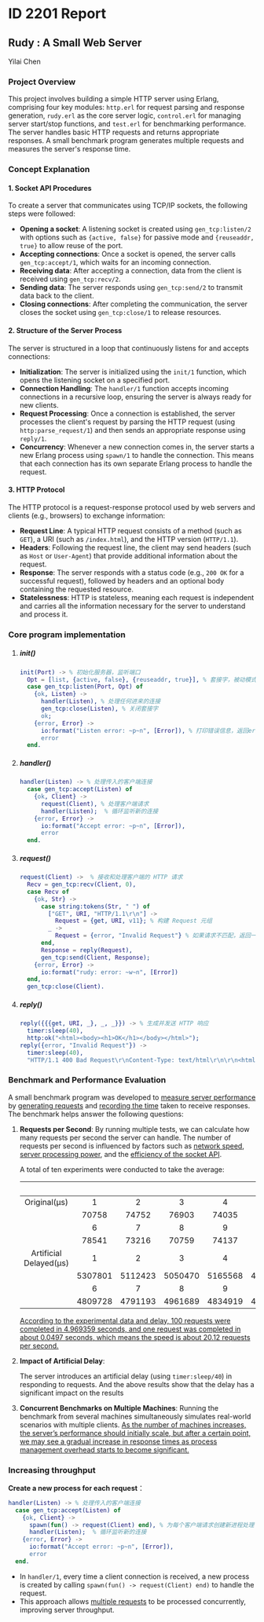# ID 2201 Report

## Rudy : A Small Web Server

Yilai Chen

### Project Overview

This project involves building a simple HTTP server using Erlang, comprising four key modules: `http.erl` for request parsing and response generation, `rudy.erl` as the core server logic, `control.erl` for managing server start/stop functions, and `test.erl` for benchmarking performance. The server handles basic HTTP requests and returns appropriate responses. A small benchmark program generates multiple requests and measures the server's response time.

### Concept Explanation

#### 1. **Socket API Procedures**

To create a server that communicates using TCP/IP sockets, the following steps were followed:

- **Opening a socket**: A listening socket is created using `gen_tcp:listen/2` with options such as `{active, false}` for passive mode and `{reuseaddr, true}` to allow reuse of the port.
- **Accepting connections**: Once a socket is opened, the server calls `gen_tcp:accept/1`, which waits for an incoming connection.
- **Receiving data**: After accepting a connection, data from the client is received using `gen_tcp:recv/2`.
- **Sending data**: The server responds using `gen_tcp:send/2` to transmit data back to the client.
- **Closing connections**: After completing the communication, the server closes the socket using `gen_tcp:close/1` to release resources.

#### 2. **Structure of the Server Process**

The server is structured in a loop that continuously listens for and accepts connections:

- **Initialization**: The server is initialized using the `init/1` function, which opens the listening socket on a specified port.
- **Connection Handling**: The `handler/1` function accepts incoming connections in a recursive loop, ensuring the server is always ready for new clients.
- **Request Processing**: Once a connection is established, the server processes the client's request by parsing the HTTP request (using `http:parse_request/1`) and then sends an appropriate response using `reply/1`.
- **Concurrency**: Whenever a new connection comes in, the server starts a new Erlang process using `spawn/1` to handle the connection. This means that each connection has its own separate Erlang process to handle the request.

#### 3. **HTTP Protocol**

The HTTP protocol is a request-response protocol used by web servers and clients (e.g., browsers) to exchange information:

- **Request Line**: A typical HTTP request consists of a method (such as `GET`), a URI (such as `/index.html`), and the HTTP version (`HTTP/1.1`).
- **Headers**: Following the request line, the client may send headers (such as `Host` or `User-Agent`) that provide additional information about the request.
- **Response**: The server responds with a status code (e.g., `200 OK` for a successful request), followed by headers and an optional body containing the requested resource.
- **Statelessness**: HTTP is stateless, meaning each request is independent and carries all the information necessary for the server to understand and process it.

### Core program implementation

1. ##### init()

   ```erlang
   init(Port) -> % 初始化服务器，监听端口
     Opt = [list, {active, false}, {reuseaddr, true}], % 套接字，被动模式，重用地址
     case gen_tcp:listen(Port, Opt) of
       {ok, Listen} ->
         handler(Listen), % 处理任何进来的连接
         gen_tcp:close(Listen), % 关闭套接字
         ok;
       {error, Error} ->
         io:format("Listen error: ~p~n", [Error]), % 打印错误信息，返回error
         error
     end.
   ```

2. ##### handler()

   ```erlang
   handler(Listen) -> % 处理传入的客户端连接
     case gen_tcp:accept(Listen) of
       {ok, Client} ->
         request(Client), % 处理客户端请求
         handler(Listen);  % 循环监听新的连接
       {error, Error} ->
         io:format("Accept error: ~p~n", [Error]),
         error
     end.
   ```

3. ##### request()

   ```erlang
   request(Client) ->  % 接收和处理客户端的 HTTP 请求
     Recv = gen_tcp:recv(Client, 0),
     case Recv of
       {ok, Str} ->
         case string:tokens(Str, " ") of
           ["GET", URI, "HTTP/1.1\r\n"] ->
             Request = {get, URI, v11}; % 构建 Request 元组
           _ ->
             Request = {error, "Invalid Request"} % 如果请求不匹配，返回一个错误
         end,
         Response = reply(Request),
         gen_tcp:send(Client, Response);
       {error, Error} ->
         io:format("rudy: error: ~w~n", [Error])
     end,
     gen_tcp:close(Client).
   ```

4. ##### reply()

   ```erlang
   reply({{{get, URI, _}, _, _}}) -> % 生成并发送 HTTP 响应
     timer:sleep(40),
     http:ok("<html><body><h1>OK</h1></body></html>");
   reply({error, "Invalid Request"}) ->
     timer:sleep(40),
     "HTTP/1.1 400 Bad Request\r\nContent-Type: text/html\r\n\r\n<html><body><h1>400 Bad Request</h1></body></html>".
   ```

### Benchmark and Performance Evaluation

A small benchmark program was developed to <u>measure server performance</u> by <u>generating requests</u> and <u>recording the time</u> taken to receive responses. The benchmark helps answer the following questions:

1. **Requests per Second**: By running multiple tests, we can calculate how many requests per second the server can handle. The number of requests per second is influenced by factors such as <u>network speed</u>, <u>server processing power</u>, and the <u>efficiency of the socket API</u>.

   A total of ten experiments were conducted to take the average:

   |                        |         |         |         |         |         |  Avg.(μs)   |
   | :--------------------: | :-----: | :-----: | :-----: | :-----: | :-----: | :---------: |
   |      Original(μs)      |    1    |    2    |    3    |    4    |    5    |             |
   |                        |  70758  |  74752  |  76903  |  74035  |  95437  |             |
   |                        |    6    |    7    |    8    |    9    |   10    |             |
   |                        |  78541  |  73216  |  70759  |  74137  |  78029  |  **76657**  |
   | Artificial Delayed(μs) |    1    |    2    |    3    |    4    |    5    |             |
   |                        | 5307801 | 5112423 | 5050470 | 5165568 | 4910899 |             |
   |                        |    6    |    7    |    8    |    9    |   10    |             |
   |                        | 4809728 | 4791193 | 4961689 | 4834919 | 4748903 | **4969359** |

   <u>According to the experimental data and delay, 100 requests were completed in 4.969359 seconds, and one request was completed in about 0.0497 seconds, which means the speed is about 20.12 requests per second.</u>

2. **Impact of Artificial Delay**: 

   The server introduces an artificial delay (using `timer:sleep/40`) in responding to requests. And the above results show that the delay has a significant impact on the results

3. **Concurrent Benchmarks on Multiple Machines**: Running the benchmark from several machines simultaneously simulates real-world scenarios with multiple clients. <u>As the number of machines increases, the server’s performance should initially scale, but after a certain point, we may see a gradual increase in response times as process management overhead starts to become significant.</u>



### Increasing throughput

**Create a new process for each request**：

```erlang
handler(Listen) -> % 处理传入的客户端连接
  case gen_tcp:accept(Listen) of
    {ok, Client} ->
      spawn(fun() -> request(Client) end), % 为每个客户端请求创建新进程处理
      handler(Listen);  % 循环监听新的连接
    {error, Error} ->
      io:format("Accept error: ~p~n", [Error]),
      error
  end.
```



- In `handler/1`, every time a client connection is received, a new process is created by calling `spawn(fun() -> request(Client) end)` to handle the request.
- This approach allows <u>multiple requests</u> to be processed concurrently, improving server throughput.

